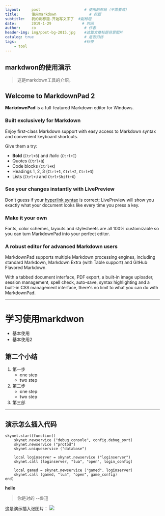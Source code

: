 ```yaml
---
layout:     post                    # 使用的布局（不需要改）
title:      使用markdown               # 标题 
subtitle:   我的副标题-开始写文字了  #副标题
date:       2019-1-29              # 时间
author:     co                      # 作者
header-img: img/post-bg-2015.jpg    #这篇文章标题背景图片
catalog: true                       # 是否归档
tags:                               #标签
    - tool
---
```


## markdwon的使用演示
>这是markdown工具的介绍。

## Welcome to MarkdownPad 2 ##

**MarkdownPad** is a full-featured Markdown editor for Windows.

### Built exclusively for Markdown ###

Enjoy first-class Markdown support with easy access to  Markdown syntax and convenient keyboard shortcuts.

Give them a try:

- **Bold** (`Ctrl+B`) and *Italic* (`Ctrl+I`)
- Quotes (`Ctrl+Q`)
- Code blocks (`Ctrl+K`)
- Headings 1, 2, 3 (`Ctrl+1`, `Ctrl+2`, `Ctrl+3`)
- Lists (`Ctrl+U` and `Ctrl+Shift+O`)

### See your changes instantly with LivePreview ###

Don't guess if your [hyperlink syntax](http://markdownpad.com) is correct; LivePreview will show you exactly what your document looks like every time you press a key.

### Make it your own ###

Fonts, color schemes, layouts and stylesheets are all 100% customizable so you can turn MarkdownPad into your perfect editor.

### A robust editor for advanced Markdown users ###

MarkdownPad supports multiple Markdown processing engines, including standard Markdown, Markdown Extra (with Table support) and GitHub Flavored Markdown.

With a tabbed document interface, PDF export, a built-in image uploader, session management, spell check, auto-save, syntax highlighting and a built-in CSS management interface, there's no limit to what you can do with MarkdownPad.

***
# 学习使用markdwon #
- 基本使用
- 基本使用2


## 第二个小结 ##
1. 第一步
	- one step
	- two step
2. 第二步
	- one step
	- two step
3. 第三部

***
## 演示怎么插入代码
```
skynet.start(function()
	skynet.newservice ("debug_console", config.debug_port)
	skynet.newservice ("protod")
	skynet.uniqueservice ("database")

	local loginserver = skynet.newservice ("loginserver")
	skynet.call (loginserver, "lua", "open", login_config)	

	local gamed = skynet.newservice ("gamed", loginserver)
	skynet.call (gamed, "lua", "open", game_config)
end)
```


**hello**
>你是对的 --鲁迅


这是演示插入张图片：
![](https://gitee.com/whatplane/resource/raw/master/img/set.png) 




